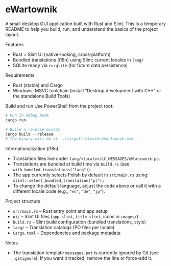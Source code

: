 eWartownik
================================

A small desktop GUI application built with Rust and Slint. This is a temporary README to help you build, run, and understand the basics of the project layout.

Features
- Rust + Slint UI (native-looking, cross‑platform)
- Bundled translations (i18n) using Slint; current locales in `lang/`
- SQLite ready via `rusqlite` (for future data persistence)

Requirements
- Rust (stable) and Cargo
- Windows: MSVC toolchain (install “Desktop development with C++” or the standalone Build Tools)

Build and run
Use PowerShell from the project root:

```powershell
# Run in debug mode
cargo run

# Build a release binary
cargo build --release
# The binary will be at: .\target\release\eWartownik.exe
```

Internationalization (i18n)
- Translation files live under `lang/<locale>/LC_MESSAGES/eWartownik.po`.
- Translations are bundled at build time via `build.rs` (see `with_bundled_translations("lang")`).
- The app currently selects Polish by default in `src/main.rs` using:
	`slint::select_bundled_translation("pl");`
- To change the default language, adjust the code above or call it with a different locale code (e.g., `"en"`, `"de"`, `"jp"`).

Project structure
- `src/main.rs` – Rust entry point and app setup
- `ui/` – Slint UI files (`app.slint`, `title.slint`, icons in `images/`)
- `build.rs` – Slint build configuration (bundled translations, style)
- `lang/` – Translation catalogs (PO files per locale)
- `Cargo.toml` – Dependencies and package metadata

Notes
- The translation template `messages.pot` is currently ignored by Git (see `.gitignore`). If you want it tracked, remove the line or force-add it.

